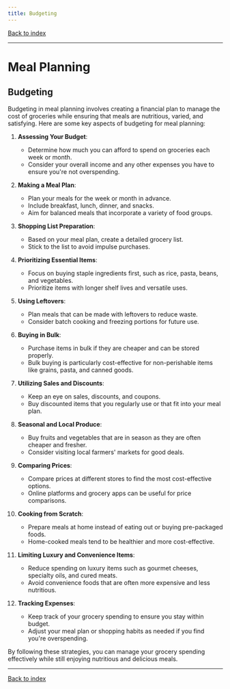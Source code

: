 ```yaml
---
title: Budgeting
---
```


[Back to index](index.html)

---
# Meal Planning
## Budgeting

Budgeting in meal planning involves creating a financial plan to manage the cost of groceries while ensuring that meals are nutritious, varied, and satisfying. Here are some key aspects of budgeting for meal planning:

1. **Assessing Your Budget**:
   - Determine how much you can afford to spend on groceries each week or month.
   - Consider your overall income and any other expenses you have to ensure you're not overspending.

2. **Making a Meal Plan**:
   - Plan your meals for the week or month in advance.
   - Include breakfast, lunch, dinner, and snacks.
   - Aim for balanced meals that incorporate a variety of food groups.

3. **Shopping List Preparation**:
   - Based on your meal plan, create a detailed grocery list.
   - Stick to the list to avoid impulse purchases.

4. **Prioritizing Essential Items**:
   - Focus on buying staple ingredients first, such as rice, pasta, beans, and vegetables.
   - Prioritize items with longer shelf lives and versatile uses.

5. **Using Leftovers**:
   - Plan meals that can be made with leftovers to reduce waste.
   - Consider batch cooking and freezing portions for future use.

6. **Buying in Bulk**:
   - Purchase items in bulk if they are cheaper and can be stored properly.
   - Bulk buying is particularly cost-effective for non-perishable items like grains, pasta, and canned goods.

7. **Utilizing Sales and Discounts**:
   - Keep an eye on sales, discounts, and coupons.
   - Buy discounted items that you regularly use or that fit into your meal plan.

8. **Seasonal and Local Produce**:
   - Buy fruits and vegetables that are in season as they are often cheaper and fresher.
   - Consider visiting local farmers' markets for good deals.

9. **Comparing Prices**:
   - Compare prices at different stores to find the most cost-effective options.
   - Online platforms and grocery apps can be useful for price comparisons.

10. **Cooking from Scratch**:
    - Prepare meals at home instead of eating out or buying pre-packaged foods.
    - Home-cooked meals tend to be healthier and more cost-effective.

11. **Limiting Luxury and Convenience Items**:
    - Reduce spending on luxury items such as gourmet cheeses, specialty oils, and cured meats.
    - Avoid convenience foods that are often more expensive and less nutritious.

12. **Tracking Expenses**:
    - Keep track of your grocery spending to ensure you stay within budget.
    - Adjust your meal plan or shopping habits as needed if you find you're overspending.

By following these strategies, you can manage your grocery spending effectively while still enjoying nutritious and delicious meals.

---
[Back to index](index.html)
